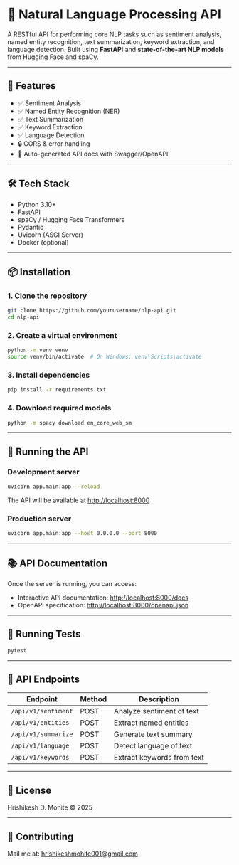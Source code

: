 # 🧠 Natural Language Processing API

A RESTful API for performing core NLP tasks such as sentiment analysis, named entity recognition, text summarization, keyword extraction, and language detection. Built using **FastAPI** and **state-of-the-art NLP models** from Hugging Face and spaCy.

---

## 🚀 Features

- ✅ Sentiment Analysis  
- ✅ Named Entity Recognition (NER)  
- ✅ Text Summarization  
- ✅ Keyword Extraction  
- ✅ Language Detection  
- 🔒 CORS & error handling  
- 📝 Auto-generated API docs with Swagger/OpenAPI

---

## 🛠️ Tech Stack

- Python 3.10+
- FastAPI
- spaCy / Hugging Face Transformers
- Pydantic
- Uvicorn (ASGI Server)
- Docker (optional)

---

## 📦 Installation

### 1. Clone the repository

```bash
git clone https://github.com/yourusername/nlp-api.git
cd nlp-api
```

### 2. Create a virtual environment

```bash
python -m venv venv
source venv/bin/activate  # On Windows: venv\Scripts\activate
```

### 3. Install dependencies

```bash
pip install -r requirements.txt
```

### 4. Download required models

```bash
python -m spacy download en_core_web_sm
```

---

## 🚀 Running the API

### Development server

```bash
uvicorn app.main:app --reload
```

The API will be available at <http://localhost:8000>

### Production server

```bash
uvicorn app.main:app --host 0.0.0.0 --port 8000
```

---

## 📚 API Documentation

Once the server is running, you can access:

- Interactive API documentation: <http://localhost:8000/docs>
- OpenAPI specification: <http://localhost:8000/openapi.json>

---

## 🧪 Running Tests

```bash
pytest
```

---

## 📝 API Endpoints

| Endpoint | Method | Description |
|----------|--------|-------------|
| `/api/v1/sentiment` | POST | Analyze sentiment of text |
| `/api/v1/entities` | POST | Extract named entities |
| `/api/v1/summarize` | POST | Generate text summary |
| `/api/v1/language` | POST | Detect language of text |
| `/api/v1/keywords` | POST | Extract keywords from text |

---

## 📄 License

Hrishikesh D. Mohite © 2025

---

## 🤝 Contributing

Mail me at: <hrishikeshmohite001@gmail.com>
